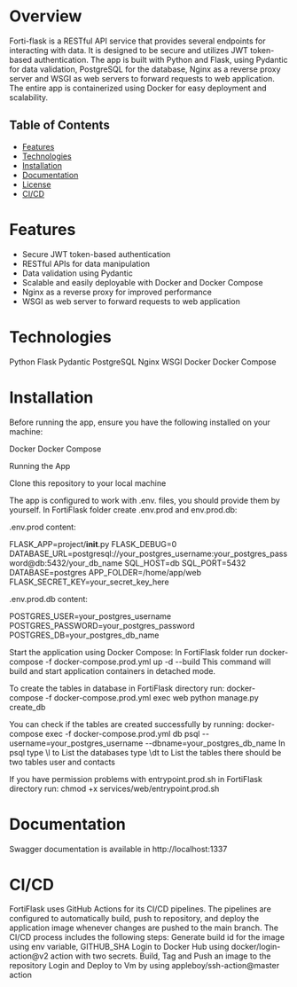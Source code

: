 # Overview

Forti-flask is a RESTful API service that provides several endpoints  for interacting with data. It is designed to be secure and utilizes JWT token-based authentication. The app is built with Python and Flask, using Pydantic for data validation, PostgreSQL for the database,  Nginx as a reverse proxy server and WSGI as web servers to forward requests to web application. The entire app is containerized using Docker for easy deployment and scalability.

## Table of Contents

- [Features](#features)
- [Technologies](#technologies)
- [Installation](#installation)
- [Documentation](#documentation)
- [License](#license)
- [CI/CD](#ci/cd)


# Features

* Secure JWT token-based authentication
* RESTful APIs for data manipulation
* Data validation using Pydantic
* Scalable and easily deployable with Docker and Docker Compose
* Nginx as a reverse proxy for improved performance
* WSGI as web server to forward requests to web application

# Technologies
Python
Flask
Pydantic
PostgreSQL
Nginx
WSGI
Docker
Docker Compose

# Installation

Before running the app, ensure you have the following installed on your machine:

Docker
Docker Compose 

Running the App

Clone this repository to your local machine

The app is configured to work with .env. files,
you should provide them by yourself.
In FortiFlask folder create .env.prod and env.prod.db:

.env.prod content:

FLASK_APP=project/__init__.py
FLASK_DEBUG=0
DATABASE_URL=postgresql://your_postgres_username:your_postgres_password@db:5432/your_db_name
SQL_HOST=db
SQL_PORT=5432
DATABASE=postgres
APP_FOLDER=/home/app/web
FLASK_SECRET_KEY=your_secret_key_here

.env.prod.db content:

POSTGRES_USER=your_postgres_username
POSTGRES_PASSWORD=your_postgres_password
POSTGRES_DB=your_postgres_db_name


Start the application using Docker Compose:
In FortiFlask folder run docker-compose -f docker-compose.prod.yml up -d --build
This command will build and start application containers in detached mode.


To create the tables in database in FortiFlask directory run:
docker-compose -f docker-compose.prod.yml exec web python manage.py create_db

You can check if the tables are created successfully by running:
docker-compose exec -f docker-compose.prod.yml db psql --username=your_postgres_username --dbname=your_postgres_db_name
In psql type \l to List the databases
type \dt to List the tables there should be two tables user and contacts

If you have permission problems with entrypoint.prod.sh in FortiFlask directory run: chmod +x services/web/entrypoint.prod.sh

# Documentation

Swagger documentation is available in http://localhost:1337


# CI/CD

FortiFlask uses GitHub Actions for its CI/CD pipelines. The pipelines are configured to automatically build, push to repository, and deploy the application image  whenever changes are pushed to the main branch. The CI/CD process includes the following steps:
Generate build id for the image using env variable, GITHUB_SHA
Login to Docker Hub using docker/login-action@v2 action with two secrets.
Build, Tag and Push an image to the repository
Login and Deploy to Vm by using appleboy/ssh-action@master action




